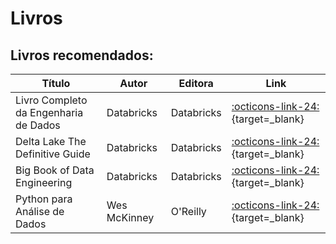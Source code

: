 # Livros

## Livros recomendados:

| Título                | Autor             | Editora       | Link      |
|-----------------------|-------------------|---------------|-----------|
|Livro Completo da Engenharia de Dados | Databricks | Databricks |[:octicons-link-24:](https://www.databricks.com/sites/default/files/2023-02/big_book-of-data-engineering_final_pt_br.pdf){target=_blank}|
|Delta Lake The Definitive Guide  | Databricks | Databricks |[:octicons-link-24:](https://www.databricks.com/sites/default/files/2024-11/delta-lake-the-definitive-guide-by-o-reilly.pdf){target=_blank}|
|Big Book of Data Engineering  | Databricks | Databricks |[:octicons-link-24:](https://www.databricks.com/sites/default/files/2024-07/2024-07-eb-big-book-of-data-engineering-3rd-edition.pdf){target=_blank}|
|Python para Análise de Dados  | Wes McKinney | O'Reilly |[:octicons-link-24:](https://wesmckinney.com/book/){target=_blank}|